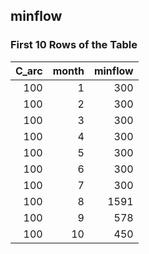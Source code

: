 ## minflow
### First 10 Rows of the Table
|   C_arc |   month |   minflow |
|--------:|--------:|----------:|
|     100 |       1 |       300 |
|     100 |       2 |       300 |
|     100 |       3 |       300 |
|     100 |       4 |       300 |
|     100 |       5 |       300 |
|     100 |       6 |       300 |
|     100 |       7 |       300 |
|     100 |       8 |      1591 |
|     100 |       9 |       578 |
|     100 |      10 |       450 |